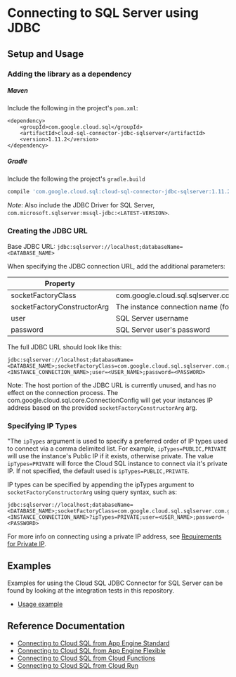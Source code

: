 # Connecting to SQL Server using JDBC

## Setup and Usage

### Adding the library as a dependency

##### Maven
Include the following in the project's `pom.xml`:
```maven-pom
<dependency>
    <groupId>com.google.cloud.sql</groupId>
    <artifactId>cloud-sql-connector-jdbc-sqlserver</artifactId>
    <version>1.11.2</version>
</dependency>
```

##### Gradle
Include the following the project's `gradle.build`
```gradle
compile 'com.google.cloud.sql:cloud-sql-connector-jdbc-sqlserver:1.11.2'
```
*Note*: Also include the JDBC Driver for SQL Server, `com.microsoft.sqlserver:mssql-jdbc:<LATEST-VERSION>`.

### Creating the JDBC URL

Base JDBC URL: `jdbc:sqlserver://localhost;databaseName=<DATABASE_NAME>`

When specifying the JDBC connection URL, add the additional parameters:

| Property         | Value         |
| ---------------- | ------------- |
| socketFactoryClass    | com.google.cloud.sql.sqlserver.com.google.cloud.sql.core.ConnectionConfig |
| socketFactoryConstructorArg | The instance connection name (found on the instance details page) |
| user             | SQL Server username |
| password         | SQL Server user's password |

The full JDBC URL should look like this:

```
jdbc:sqlserver://localhost;databaseName=<DATABASE_NAME>;socketFactoryClass=com.google.cloud.sql.sqlserver.com.google.cloud.sql.core.ConnectionConfig;socketFactoryConstructorArg=<INSTANCE_CONNECTION_NAME>;user=<USER_NAME>;password=<PASSWORD>
```

Note: The host portion of the JDBC URL is currently unused, and has no effect on the connection process. The com.google.cloud.sql.core.ConnectionConfig will get your instances IP address based on the provided `socketFactoryConstructorArg` arg. 

### Specifying IP Types
 
"The `ipTypes` argument is used to specify a preferred order of IP types used to connect via a comma delimited list. For example, `ipTypes=PUBLIC,PRIVATE` will use the instance's Public IP if it exists, otherwise private. The value `ipTypes=PRIVATE` will force the Cloud SQL instance to connect via it's private IP. If not specified, the default used is `ipTypes=PUBLIC,PRIVATE`. 

IP types can be specified by appending the ipTypes argument to `socketFactoryConstructorArg` using query syntax, such as:

```
jdbc:sqlserver://localhost;databaseName=<DATABASE_NAME>;socketFactoryClass=com.google.cloud.sql.sqlserver.com.google.cloud.sql.core.ConnectionConfig;socketFactoryConstructorArg=<INSTANCE_CONNECTION_NAME>?ipTypes=PRIVATE;user=<USER_NAME>;password=<PASSWORD>
```

For more info on connecting using a private IP address, see [Requirements for Private IP](https://cloud.google.com/sql/docs/mysql/private-ip#requirements_for_private_ip).

## Examples

Examples for using the Cloud SQL JDBC Connector for SQL Server can be found by looking at the integration tests in this repository.
* [Usage example](../jdbc/sqlserver/src/test/java/com/google/cloud/sql/sqlserver/JdbcSqlServerIntegrationTests.java)

## Reference Documentation
* [Connecting to Cloud SQL from App Engine Standard](https://cloud.google.com/sql/docs/sqlserver/connect-app-engine-standard)
* [Connecting to Cloud SQL from App Engine Flexible](https://cloud.google.com/sql/docs/sqlserver/connect-app-engine-flexible)
* [Connecting to Cloud SQL from Cloud Functions](https://cloud.google.com/sql/docs/sqlserver/connect-functions)
* [Connecting to Cloud SQL from Cloud Run](https://cloud.google.com/sql/docs/sqlserver/connect-run)
